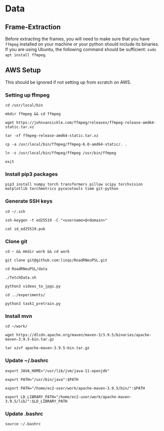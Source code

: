 # Data

## Frame-Extraction

Before extracting the frames, you will need to make sure that you have `ffmpeg` installed on your machine or your 
python should include its binaries. If you are using Ubuntu, the following command should be sufficient: 
`sudo apt install ffmpeg`.

## AWS Setup

This should be ignored if not setting up from scratch on AWS.

### Setting up ffmpeg
`cd /usr/local/bin`

`mkdir ffmpeg && cd ffmpeg`

`wget https://johnvansickle.com/ffmpeg/releases/ffmpeg-release-amd64-static.tar.xz`

`tar -xf ffmpeg-release-amd64-static.tar.xz`

`cp -a /usr/local/bin/ffmpeg/ffmpeg-6.0-amd64-static/. .`

`ln -s /usr/local/bin/ffmpeg/ffmpeg /usr/bin/ffmpeg`

`exit`

### Install pip3 packages
`pip3 install numpy torch transformers pillow scipy torchvision matplotlib torchmetrics pycocotools timm git-python`

### Generate SSH keys
`cd ~/.ssh`

`ssh-keygen -t ed25519 -C "<username>@<domain>"`

`cat id_ed25519.pub`

### Clone git
`cd ~ && mkdir work && cd work`

`git clone git@github.com:linqs/RoadRNeuPSL.git`

`cd RoadRNeuPSL/data`

`./fetchData.sh`

`python3 videos_to_jpgs.py`

`cd ../experiments/`

`python3 task1_pretrain.py`

### Install mvn
`cd ~/work/`

`wget https://dlcdn.apache.org/maven/maven-3/3.9.5/binaries/apache-maven-3.9.5-bin.tar.gz`

`tar xzvf apache-maven-3.9.5-bin.tar.gz`

### Update ~/.bashrc
`export JAVA_HOME="/usr/lib/jvm/java-11-openjdk"`

`export PATH="/usr/bin/java":$PATH`

`export PATH="/home/ec2-user/work/apache-maven-3.9.5/bin/":$PATH`

`export LD_LIBRARY_PATH="/home/ec2-user/work/apache-maven-3.9.5/lib/":$LD_LIBRARY_PATH`

### Update .bashrc
`source ~/.bashrc`